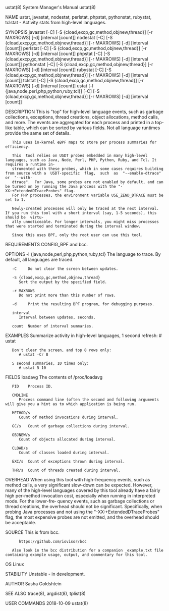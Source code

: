 ustat(8)							    System Manager's Manual							      ustat(8)

NAME
       ustat, javastat, nodestat, perlstat, phpstat, pythonstat, rubystat, tclstat - Activity stats from high-level languages.

SYNOPSIS
       javastat [-C] [-S {cload,excp,gc,method,objnew,thread}] [-r MAXROWS] [-d] [interval [count]]
       nodestat [-C] [-S {cload,excp,gc,method,objnew,thread}] [-r MAXROWS] [-d] [interval [count]]
       perlstat [-C] [-S {cload,excp,gc,method,objnew,thread}] [-r MAXROWS] [-d] [interval [count]]
       phpstat [-C] [-S {cload,excp,gc,method,objnew,thread}] [-r MAXROWS] [-d] [interval [count]]
       pythonstat [-C] [-S {cload,excp,gc,method,objnew,thread}] [-r MAXROWS] [-d] [interval [count]]
       rubystat [-C] [-S {cload,excp,gc,method,objnew,thread}] [-r MAXROWS] [-d] [interval [count]]
       tclstat [-C] [-S {cload,excp,gc,method,objnew,thread}] [-r MAXROWS] [-d] [interval [count]]
       ustat [-l {java,node,perl,php,python,ruby,tcl}] [-C] [-S {cload,excp,gc,method,objnew,thread}] [-r MAXROWS] [-d] [interval [count]]

DESCRIPTION
       This  is	 "top"	for high-level language events, such as garbage collections, exceptions, thread creations, object allocations, method calls, and more.
       The events are aggregated for each process and printed in a top-like table, which can be sorted by various fields. Not all  language  runtimes  provide
       the same set of details.

       This uses in-kernel eBPF maps to store per process summaries for efficiency.

       This  tool relies on USDT probes embedded in many high-level languages, such as Java, Node, Perl, PHP, Python, Ruby, and Tcl. It requires a runtime in‐
       strumented with these probes, which in some cases requires building from source with a  USDT-specific  flag,  such  as  "--enable-dtrace"  or  "--with-
       dtrace".	 For Java, some probes are not enabled by default, and can be turned on by running the Java process with the "-XX:+ExtendedDTraceProbes" flag.
       For PHP processes, the environment variable USE_ZEND_DTRACE must be set to 1.

       Newly-created processes will only be traced at the next interval. If you run this tool with a short interval (say, 1-5 seconds), this should be	virtu‐
       ally unnoticeable. For longer intervals, you might miss processes that were started and terminated during the interval window.

       Since this uses BPF, only the root user can use this tool.

REQUIREMENTS
       CONFIG_BPF and bcc.

OPTIONS
       -l {java,node,perl,php,python,ruby,tcl}
	      The language to trace. By default, all languages are traced.

       -C     Do not clear the screen between updates.

       -S {cload,excp,gc,method,objnew,thread}
	      Sort the output by the specified field.

       -r MAXROWS
	      Do not print more than this number of rows.

       -d     Print the resulting BPF program, for debugging purposes.

       interval
	      Interval between updates, seconds.

       count  Number of interval summaries.

EXAMPLES
       Summarize activity in high-level languages, 1 second refresh:
	      # ustat

       Don't clear the screen, and top 8 rows only:
	      # ustat -Cr 8

       5 second summaries, 10 times only:
	      # ustat 5 10

FIELDS
       loadavg
	      The contents of /proc/loadavg

       PID    Process ID.

       CMDLINE
	      Process command line (often the second and following arguments will give you a hint as to which application is being run.

       METHOD/s
	      Count of method invocations during interval.

       GC/s   Count of garbage collections during interval.

       OBJNEW/s
	      Count of objects allocated during interval.

       CLOAD/s
	      Count of classes loaded during interval.

       EXC/s  Count of exceptions thrown during interval.

       THR/s  Count of threads created during interval.

OVERHEAD
       When  using  this  tool with high-frequency events, such as method calls, a very significant slow-down can be expected. However, many of the high-level
       languages covered by this tool already have a fairly high per-method invocation cost, especially when running in interpreted mode. For  the  lower-fre‐
       quency  events,	such as garbage collections or thread creations, the overhead should not be significant. Specifically, when probing Java processes and
       not using the "-XX:+ExtendedDTraceProbes" flag, the most expensive probes are not emitted, and the overhead should be acceptable.

SOURCE
       This is from bcc.

	      https://github.com/iovisor/bcc

       Also look in the bcc distribution for a companion _example.txt file containing example usage, output, and commentary for this tool.

OS
       Linux

STABILITY
       Unstable - in development.

AUTHOR
       Sasha Goldshtein

SEE ALSO
       trace(8), argdist(8), tplist(8)

USER COMMANDS								  2018-10-09								      ustat(8)
